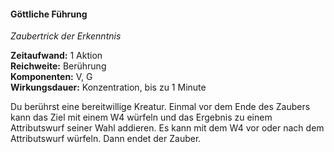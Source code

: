 #### Göttliche Führung
<!-- markdownlint-disable link-image-reference-definitions -->
<!-- spell-checker:words added amount avoids casting concentration damage different duration emphasis ends english false formula hour halves hours kommagetrennt mechanics minutes reaction ritual same saving school somatic special spell throw true wording wotc -->
[_metadata_:spell_name]:- "Göttliche Führung"
[_metadata_:spell_name_english]:- "Guidance"
[_metadata_:spell_school]:- "Erkenntniszauber"
[_metadata_:spell_level]:- "Zaubertrick"
[_metadata_:casting_time_amount]:- "1"
[_metadata_:casting_time_unit]:- "Aktion"
[_metadata_:ritual]:- "false"
[_metadata_:range]:- "Berührung"
[_metadata_:target]:- "eine bereitwillige Kreatur"
[_metadata_:components_verbal]:- "true"
[_metadata_:components_somatic]:- "true"
[_metadata_:components_material]:- "false"
[_metadata_:concentration]:- "true"
[_metadata_:duration]:- "Konzentration, bis zu 1 Minute"
[_metadata_:compared_to_wotc_srd_5.1]:- "mechanics_same_wording_same"
[_metadata_:compared_to_a5e_srd]:- "mechanics_different_wording_different"
<!-- markdownlint-disable-next-line no-emphasis-as-heading -->
_Zaubertrick der Erkenntnis_

**Zeitaufwand:** 1 Aktion \
**Reichweite:** Berührung \
**Komponenten:** V, G \
**Wirkungsdauer:** Konzentration, bis zu 1 Minute

Du berührst eine bereitwillige Kreatur.
Einmal vor dem Ende des Zaubers kann das Ziel mit einem W4 würfeln und das Ergebnis zu einem Attributswurf seiner Wahl addieren.
Es kann mit dem W4 vor oder nach dem Attributswurf würfeln.
Dann endet der Zauber.
